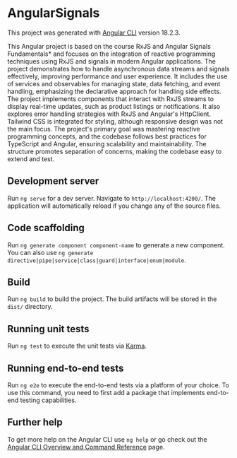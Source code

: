 # AngularSignals

This project was generated with [Angular CLI](https://github.com/angular/angular-cli) version 18.2.3.

This Angular project is based on the course <span class="tw-italic tw-font-semibold">RxJS and Angular Signals Fundamentals*</span>
and focuses on the integration of reactive programming techniques using RxJS and signals in modern Angular applications.
The project demonstrates how to handle asynchronous data streams and signals effectively, improving performance
and user experience. It includes the use of services and observables for managing state, data fetching, and event
handling, emphasizing the declarative approach for handling side effects. The project implements components that
interact with RxJS streams to display real-time updates, such as product listings or notifications. It also explores
error handling strategies with RxJS and Angular's HttpClient. Tailwind CSS is integrated for styling, although
responsive design was not the main focus. The project's primary goal was mastering reactive programming concepts,
and the codebase follows best practices for TypeScript and Angular, ensuring scalability and maintainability.
The structure promotes separation of concerns, making the codebase easy to extend and test.

## Development server

Run `ng serve` for a dev server. Navigate to `http://localhost:4200/`. The application will automatically reload if you change any of the source files.

## Code scaffolding

Run `ng generate component component-name` to generate a new component. You can also use `ng generate directive|pipe|service|class|guard|interface|enum|module`.

## Build

Run `ng build` to build the project. The build artifacts will be stored in the `dist/` directory.

## Running unit tests

Run `ng test` to execute the unit tests via [Karma](https://karma-runner.github.io).

## Running end-to-end tests

Run `ng e2e` to execute the end-to-end tests via a platform of your choice. To use this command, you need to first add a package that implements end-to-end testing capabilities.

## Further help

To get more help on the Angular CLI use `ng help` or go check out the [Angular CLI Overview and Command Reference](https://angular.dev/tools/cli) page.
